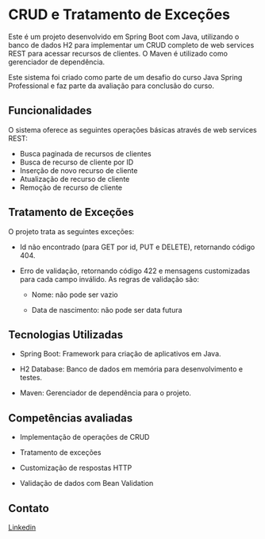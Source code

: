 # CRUD e Tratamento de Exceções

Este é um projeto desenvolvido em Spring Boot com Java, utilizando o banco de dados H2 para implementar um CRUD completo de web services REST para acessar recursos de clientes. O Maven é utilizado como gerenciador de dependência.

Este sistema foi criado como parte de um desafio do curso Java Spring Professional e faz parte da avaliação para conclusão do curso.



## Funcionalidades

O sistema oferece as seguintes operações básicas através de web services REST:

- Busca paginada de recursos de clientes
- Busca de recurso de cliente por ID
- Inserção de novo recurso de cliente
- Atualização de recurso de cliente
- Remoção de recurso de cliente



## Tratamento de Exceções

O projeto trata as seguintes exceções:

- Id não encontrado (para GET por id, PUT e DELETE), retornando código 404.

- Erro de validação, retornando código 422 e mensagens customizadas para cada campo inválido. As regras de validação são:

  - Nome: não pode ser vazio

  - Data de nascimento: não pode ser data futura

    

## Tecnologias Utilizadas

* Spring Boot: Framework para criação de aplicativos em Java.

* H2 Database: Banco de dados em memória para desenvolvimento e testes.

* Maven: Gerenciador de dependência para o projeto.



## Competências avaliadas

* Implementação de operações de CRUD

* Tratamento de exceções

* Customização de respostas HTTP

* Validação de dados com Bean Validation



## Contato

[Linkedin ](https://www.linkedin.com/in/pativilaka/)